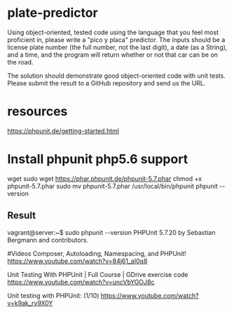 # plate-predictor

Using object-oriented, tested code using the language that you feel most proficient in, please write a "pico y placa" predictor. The inputs should be a license plate number (the full number, not the last digit), a date (as a String), and a time, and the program will return whether or not that car can be on the road.

The solution should demonstrate good object-oriented code with unit tests. Please submit the result to a GitHub repository and send us the URL.


# resources
https://phpunit.de/getting-started.html


# Install phpunit php5.6 support
wget sudo wget https://phar.phpunit.de/phpunit-5.7.phar
chmod +x phpunit-5.7.phar
sudo mv phpunit-5.7.phar /usr/local/bin/phpunit
phpunit --version

## Result
vagrant@server:~$ sudo phpunit --version
PHPUnit 5.7.20 by Sebastian Bergmann and contributors.


#Videos
Composer, Autoloading, Namespacing, and PHPUnit!
https://www.youtube.com/watch?v=84j61_aI0q8


Unit Testing With PHPUnit | Full Course | GDrive exercise code
https://www.youtube.com/watch?v=uncVbYGOJ8c

Unit testing with PHPUnit: (1/10)
https://www.youtube.com/watch?v=k9ak_rv9X0Y
